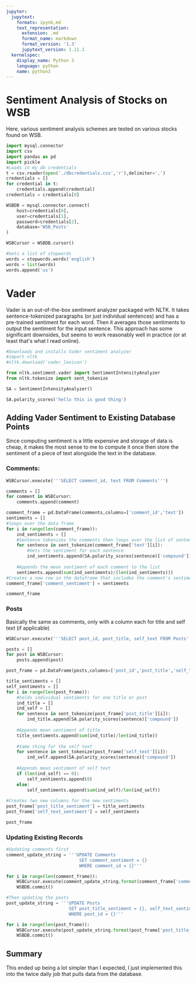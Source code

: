 ```yaml
---
jupyter:
  jupytext:
    formats: ipynb,md
    text_representation:
      extension: .md
      format_name: markdown
      format_version: '1.3'
      jupytext_version: 1.11.1
  kernelspec:
    display_name: Python 3
    language: python
    name: python3
---
```


# Sentiment Analysis of Stocks on WSB

Here, various sentiment analysis schemes are tested on various stocks found on WSB. 

```python
import mysql.connector
import csv
import pandas as pd
import pickle
#Loads in my db credentials
t = csv.reader(open('./dbcredentials.csv','r'),delimiter=',')
credentials = []
for credential in t:
    credentials.append(credential)
credentials = credentials[0]

WSBDB = mysql.connector.connect(
    host=credentials[0],
    user=credentials[1],
    password=credentials[2],
    database='WSB_Posts'
)

WSBCursor = WSBDB.cursor()
```

```python
#Gets a list of stopwords
words = stopwords.words('english')
words = list(words)
words.append('us')
```

# Vader

Vader is an out-of-the-box sentiment analyzer packaged with NLTK. It takes sentence-tokenized paragraphs (or just individual sentences) and has a pre-trained sentiment for each word. Then it averages those sentiments to output the sentiment for the input sentence. This approach has some significant downsides, but seems to work reasonably well in practice (or at least that's what I read online).

```python
#Downloads and installs Vader sentiment analyzer
#import nltk
#nltk.download('vader_lexicon')

from nltk.sentiment.vader import SentimentIntensityAnalyzer
from nltk.tokenize import sent_tokenize

SA = SentimentIntensityAnalyzer()
```

```python
SA.polarity_scores('hello this is good thing')
```

## Adding Vader Sentiment to Existing Database Points

Since computing sentiment is a little expensive and storage of data is cheap, it makes the most sense to me to compute it once then store the sentiment of a piece of text alongside the text in the database.


### Comments:

```python
WSBCursor.execute('''SELECT comment_id, text FROM Comments''')

comments = []
for comment in WSBCursor:
    comments.append(comment)
```

```python
comment_frame = pd.DataFrame(comments,columns=['comment_id','text'])
sentiments = []
#loops over the data frame
for i in range(len(comment_frame)):
    ind_sentiments = []
    #Sentence tokenizes the comments then loops over the list of sentences
    for sentence in sent_tokenize(comment_frame['text'][i]):
        #Gets the sentiment for each sentence
        ind_sentiments.append(SA.polarity_scores(sentence)['compound'])
    
    #Appends the mean sentiment of each comment to the list
    sentiments.append(sum(ind_sentiments)/(len(ind_sentiments)))
#Creates a new row in the dataframe that includes the comment's sentiment
comment_frame['comment_sentiment'] = sentiments
```

```python
comment_frame
```

### Posts

Basically the same as comments, only with a column each for title and self text (if applicable)

```python
WSBCursor.execute('''SELECT post_id, post_title, self_text FROM Posts''')

posts = []
for post in WSBCursor:
    posts.append(post)
```

```python
post_frame = pd.DataFrame(posts,columns=['post_id','post_title','self_text'])

title_sentiments = []
self_sentiments = []
for i in range(len(post_frame)):
    #holds individual sentiments for one title or post
    ind_title = []
    ind_self = []
    for sentence in sent_tokenize(post_frame['post_title'][i]):
        ind_title.append(SA.polarity_scores(sentence)['compound'])
    
    #Appends mean sentiment of title
    title_sentiments.append(sum(ind_title)/len(ind_title))
    
    #Same thing for the self text
    for sentence in sent_tokenize(post_frame['self_text'][i]):
        ind_self.append(SA.polarity_scores(sentence)['compound'])
        
    #Appends mean sentiment of self text
    if (len(ind_self) == 0):
        self_sentiments.append(0)
    else:
        self_sentiments.append(sum(ind_self)/len(ind_self))
    
#Creates two new columns for the new sentiments
post_frame['post_title_sentiment'] = title_sentiments
post_frame['self_text_sentiment'] = self_sentiments
```

```python
post_frame
```

### Updating Existing Records

```python
#Updating comments first
comment_update_string = '''UPDATE Comments
                            SET comment_sentiment = {}
                            WHERE comment_id = {}'''
```

```python
for i in range(len(comment_frame)):
    WSBCursor.execute(comment_update_string.format(comment_frame['comment_sentiment'][i],comment_frame['comment_id'][i]))
    WSBDB.commit()
```

```python
#Then updating the posts
post_update_string = '''UPDATE Posts
                        SET post_title_sentiment = {}, self_text_sentiment = {}
                        WHERE post_id = {}'''
```

```python
for i in range(len(post_frame)):
    WSBCursor.execute(post_update_string.format(post_frame['post_title_sentiment'][i],post_frame['self_text_sentiment'][i],post_frame['post_id'][i]))
    WSBDB.commit()
```

## Summary

This ended up being a lot simpler than I expected, I just implemented this into the twice daily job that pulls data from the database.
